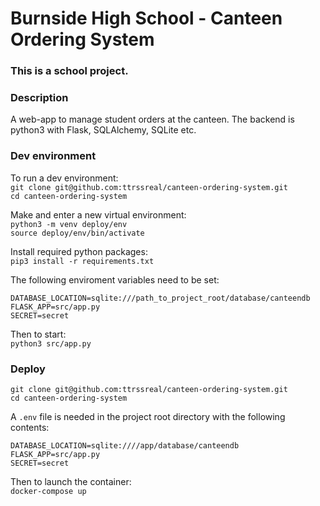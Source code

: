 # Burnside High School - Canteen Ordering System

### This is a school project.

### Description
A web-app to manage student orders at the canteen. The backend is python3 with Flask, SQLAlchemy, SQLite etc.

### Dev environment

To run a dev environment:\
`git clone git@github.com:ttrssreal/canteen-ordering-system.git`\
`cd canteen-ordering-system`

Make and enter a new virtual environment:\
`python3 -m venv deploy/env`\
`source deploy/env/bin/activate`

Install required python packages:\
`pip3 install -r requirements.txt`

The following enviroment variables need to be set:
```
DATABASE_LOCATION=sqlite:///path_to_project_root/database/canteendb
FLASK_APP=src/app.py
SECRET=secret
```

Then to start:\
`python3 src/app.py`

### Deploy

`git clone git@github.com:ttrssreal/canteen-ordering-system.git`\
`cd canteen-ordering-system`

A `.env` file is needed in the project root directory with the following contents:
```
DATABASE_LOCATION=sqlite:////app/database/canteendb
FLASK_APP=src/app.py
SECRET=secret
```

Then to launch the container:\
`docker-compose up`